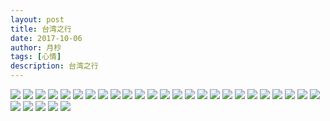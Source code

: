 ```yaml
---
layout: post
title: 台湾之行
date: 2017-10-06
author: 月杪
tags: [心情]
description: 台湾之行
---
```


![](https://pic.moonagic.com/images/2017/10/IMG_0141-copy.jpg)
![](https://pic.moonagic.com/images/2017/10/IMG_0097-copy.jpg)
![](https://pic.moonagic.com/images/2017/10/IMG_0098-copy.jpg)
![](https://pic.moonagic.com/images/2017/10/IMG_0099-copy.jpg)
![](https://pic.moonagic.com/images/2017/10/IMG_0100-copy.jpg)
![](https://pic.moonagic.com/images/2017/10/IMG_0117-copy.jpg)
![](https://pic.moonagic.com/images/2017/10/IMG_0118-copy.jpg)
![](https://pic.moonagic.com/images/2017/10/IMG_0143-copy.jpg)
![](https://pic.moonagic.com/images/2017/10/IMG_0146-copy.jpg)
![](https://pic.moonagic.com/images/2017/10/IMG_0148-copy.jpg)
![](https://pic.moonagic.com/images/2017/10/IMG_0153-copy.jpg)
![](https://pic.moonagic.com/images/2017/10/IMG_0154-copy.jpg)
![](https://pic.moonagic.com/images/2017/10/IMG_0160-copy.jpg)
![](https://pic.moonagic.com/images/2017/10/IMG_0161-copy.jpg)
![](https://pic.moonagic.com/images/2017/10/IMG_0162-copy.jpg)
![](https://pic.moonagic.com/images/2017/10/IMG_0164-copy.jpg)
![](https://pic.moonagic.com/images/2017/10/IMG_0170-copy.jpg)
![](https://pic.moonagic.com/images/2017/10/IMG_0172-copy.jpg)
![](https://pic.moonagic.com/images/2017/10/IMG_0173-copy.jpg)
![](https://pic.moonagic.com/images/2017/10/IMG_0175-copy.jpg)
![](https://pic.moonagic.com/images/2017/10/IMG_0176-copy.jpg)
![](https://pic.moonagic.com/images/2017/10/IMG_0181-copy.jpg)
![](https://pic.moonagic.com/images/2017/10/IMG_0187-copy.jpg)
![](https://pic.moonagic.com/images/2017/10/IMG_0189-copy.jpg)
![](https://pic.moonagic.com/images/2017/10/IMG_0190-copy.jpg)
![](https://pic.moonagic.com/images/2017/10/IMG_0192-copy.jpg)
![](https://pic.moonagic.com/images/2017/10/IMG_0195-copy.jpg)
![](https://pic.moonagic.com/images/2017/10/IMG_0220-copy.jpg)
![](https://pic.moonagic.com/images/2017/10/IMG_0221-copy.jpg)
![](https://pic.moonagic.com/images/2017/10/IMG_0224-copy.jpg)